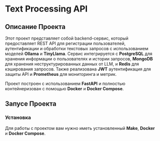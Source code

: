 # Text Processing API

## Описание Проекта

Этот проект представляет собой backend-сервис, который предоставляет REST API для регистрации пользователей, аутентификации и обработки текстовых запросов с использованием моделей **Ollama** и **TinyLlama**. Сервис интегрируется с **PostgreSQL** для хранения информации о пользователях и истории запросов, **MongoDB** для хранения неструктурированных данных от LLM, и **Redis** для кэширования запросов. Также реализована **JWT** аутентификация для защиты API и **Prometheus** для мониторинга и метрик.

Проект построен с использованием **FastAPI** и полностью контейнеризован с помощью **Docker** и **Docker Compose**.

## Запусе Проекта
### Установка

Для работы с проектом вам нужно иметь установленный **Make**, **Docker** и **Docker Compose**.


